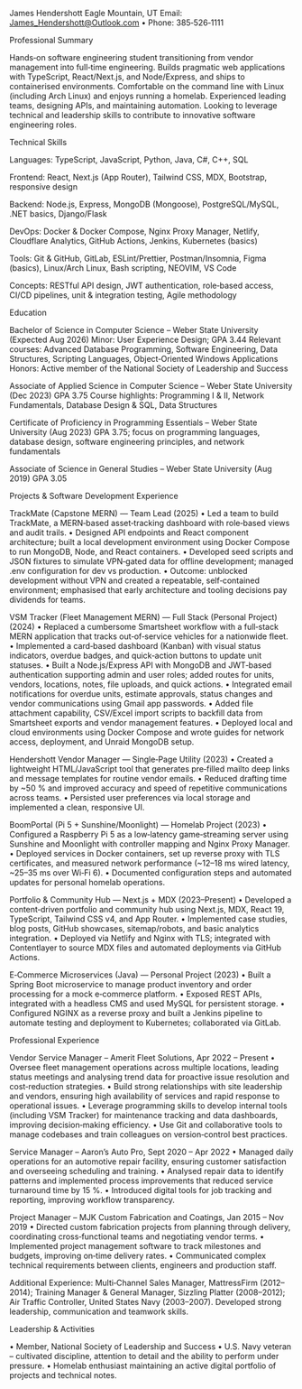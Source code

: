 James Hendershott
Eagle Mountain, UT
Email: James_Hendershott@Outlook.com
  •  Phone: 385‑526‑1111

Professional Summary

Hands‑on software engineering student transitioning from vendor management into full‑time engineering. Builds pragmatic web applications with TypeScript, React/Next.js, and Node/Express, and ships to containerised environments. Comfortable on the command line with Linux (including Arch Linux) and enjoys running a homelab. Experienced leading teams, designing APIs, and maintaining automation. Looking to leverage technical and leadership skills to contribute to innovative software engineering roles.

Technical Skills

Languages: TypeScript, JavaScript, Python, Java, C#, C++, SQL

Frontend: React, Next.js (App Router), Tailwind CSS, MDX, Bootstrap, responsive design

Backend: Node.js, Express, MongoDB (Mongoose), PostgreSQL/MySQL, .NET basics, Django/Flask

DevOps: Docker & Docker Compose, Nginx Proxy Manager, Netlify, Cloudflare Analytics, GitHub Actions, Jenkins, Kubernetes (basics)

Tools: Git & GitHub, GitLab, ESLint/Prettier, Postman/Insomnia, Figma (basics), Linux/Arch Linux, Bash scripting, NEOVIM, VS Code

Concepts: RESTful API design, JWT authentication, role‑based access, CI/CD pipelines, unit & integration testing, Agile methodology

Education

Bachelor of Science in Computer Science – Weber State University (Expected Aug 2026)
Minor: User Experience Design; GPA 3.44
Relevant courses: Advanced Database Programming, Software Engineering, Data Structures, Scripting Languages, Object‑Oriented Windows Applications
Honors: Active member of the National Society of Leadership and Success

Associate of Applied Science in Computer Science – Weber State University (Dec 2023)
GPA 3.75
Course highlights: Programming I & II, Network Fundamentals, Database Design & SQL, Data Structures

Certificate of Proficiency in Programming Essentials – Weber State University (Aug 2023)
GPA 3.75; focus on programming languages, database design, software engineering principles, and network fundamentals

Associate of Science in General Studies – Weber State University (Aug 2019)
GPA 3.05

Projects & Software Development Experience

TrackMate (Capstone MERN) — Team Lead (2025)
• Led a team to build TrackMate, a MERN‑based asset‑tracking dashboard with role‑based views and audit trails.
• Designed API endpoints and React component architecture; built a local development environment using Docker Compose to run MongoDB, Node, and React containers.
• Developed seed scripts and JSON fixtures to simulate VPN‑gated data for offline development; managed .env configuration for dev vs production.
• Outcome: unblocked development without VPN and created a repeatable, self‑contained environment; emphasised that early architecture and tooling decisions pay dividends for teams.

VSM Tracker (Fleet Management MERN) — Full Stack (Personal Project) (2024)
• Replaced a cumbersome Smartsheet workflow with a full‑stack MERN application that tracks out‑of‑service vehicles for a nationwide fleet.
• Implemented a card‑based dashboard (Kanban) with visual status indicators, overdue badges, and quick‑action buttons to update unit statuses.
• Built a Node.js/Express API with MongoDB and JWT‑based authentication supporting admin and user roles; added routes for units, vendors, locations, notes, file uploads, and quick actions.
• Integrated email notifications for overdue units, estimate approvals, status changes and vendor communications using Gmail app passwords.
• Added file attachment capability, CSV/Excel import scripts to backfill data from Smartsheet exports and vendor management features.
• Deployed local and cloud environments using Docker Compose and wrote guides for network access, deployment, and Unraid MongoDB setup.

Hendershott Vendor Manager — Single‑Page Utility (2023)
• Created a lightweight HTML/JavaScript tool that generates pre‑filled mailto deep links and message templates for routine vendor emails.
• Reduced drafting time by ~50 % and improved accuracy and speed of repetitive communications across teams.
• Persisted user preferences via local storage and implemented a clean, responsive UI.

BoomPortal (Pi 5 + Sunshine/Moonlight) — Homelab Project (2023)
• Configured a Raspberry Pi 5 as a low‑latency game‑streaming server using Sunshine and Moonlight with controller mapping and Nginx Proxy Manager.
• Deployed services in Docker containers, set up reverse proxy with TLS certificates, and measured network performance (~12–18 ms wired latency, ~25–35 ms over Wi‑Fi 6).
• Documented configuration steps and automated updates for personal homelab operations.

Portfolio & Community Hub — Next.js + MDX (2023–Present)
• Developed a content‑driven portfolio and community hub using Next.js, MDX, React 19, TypeScript, Tailwind CSS v4, and App Router.
• Implemented case studies, blog posts, GitHub showcases, sitemap/robots, and basic analytics integration.
• Deployed via Netlify and Nginx with TLS; integrated with Contentlayer to source MDX files and automated deployments via GitHub Actions.

E‑Commerce Microservices (Java) — Personal Project (2023)
• Built a Spring Boot microservice to manage product inventory and order processing for a mock e‑commerce platform.
• Exposed REST APIs, integrated with a headless CMS and used MySQL for persistent storage.
• Configured NGINX as a reverse proxy and built a Jenkins pipeline to automate testing and deployment to Kubernetes; collaborated via GitLab.

Professional Experience

Vendor Service Manager – Amerit Fleet Solutions, Apr 2022 – Present
• Oversee fleet management operations across multiple locations, leading status meetings and analysing trend data for proactive issue resolution and cost‑reduction strategies.
• Build strong relationships with site leadership and vendors, ensuring high availability of services and rapid response to operational issues.
• Leverage programming skills to develop internal tools (including VSM Tracker) for maintenance tracking and data dashboards, improving decision‑making efficiency.
• Use Git and collaborative tools to manage codebases and train colleagues on version‑control best practices.

Service Manager – Aaron’s Auto Pro, Sept 2020 – Apr 2022
• Managed daily operations for an automotive repair facility, ensuring customer satisfaction and overseeing scheduling and training.
• Analysed repair data to identify patterns and implemented process improvements that reduced service turnaround time by 15 %.
• Introduced digital tools for job tracking and reporting, improving workflow transparency.

Project Manager – MJK Custom Fabrication and Coatings, Jan 2015 – Nov 2019
• Directed custom fabrication projects from planning through delivery, coordinating cross‑functional teams and negotiating vendor terms.
• Implemented project management software to track milestones and budgets, improving on‑time delivery rates.
• Communicated complex technical requirements between clients, engineers and production staff.

Additional Experience: Multi‑Channel Sales Manager, MattressFirm (2012–2014); Training Manager & General Manager, Sizzling Platter (2008–2012); Air Traffic Controller, United States Navy (2003–2007). Developed strong leadership, communication and teamwork skills.

Leadership & Activities

• Member, National Society of Leadership and Success
• U.S. Navy veteran – cultivated discipline, attention to detail and the ability to perform under pressure.
• Homelab enthusiast maintaining an active digital portfolio of projects and technical notes.